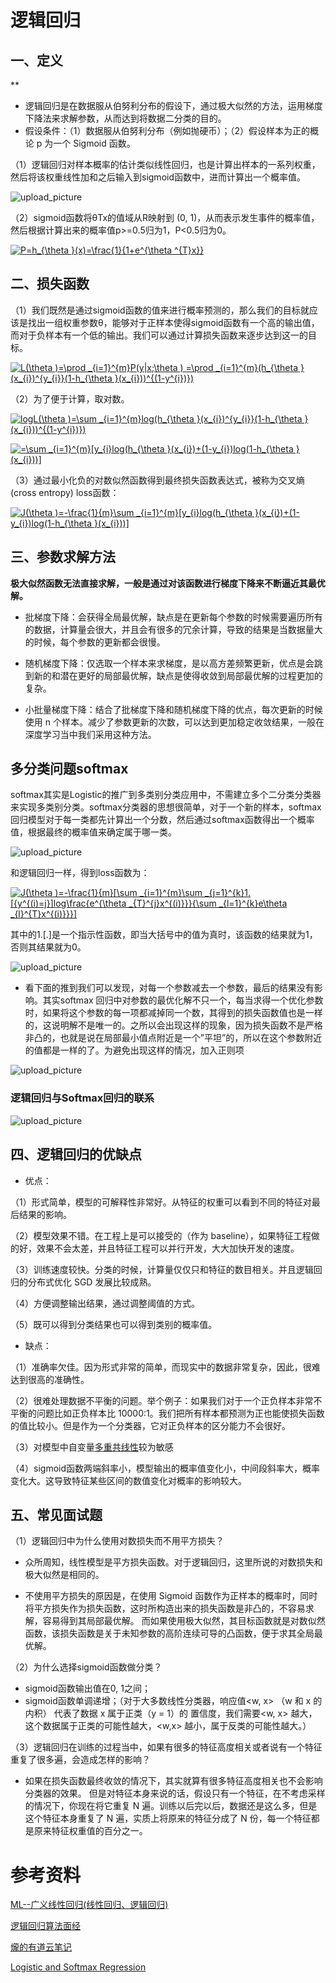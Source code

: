 
# 逻辑回归
## 一、定义
**
* 逻辑回归是在数据服从伯努利分布的假设下，通过极大似然的方法，运用梯度下降法来求解参数，从而达到将数据二分类的目的。
* 假设条件：（1）数据服从伯努利分布（例如抛硬币）；（2）假设样本为正的概论 p 为一个 Sigmoid 函数。 

（1）逻辑回归对样本概率的估计类似线性回归，也是计算出样本的一系列权重，然后将该权重线性加和之后输入到sigmoid函数中，进而计算出一个概率值。

![upload_picture](https://github.com/wangjiaxin24/machine_learning-52/blob/master/upload_picture/logistic_1.jpg?raw=true)

（2）sigmoid函数将θTx的值域从R映射到 (0, 1)，从而表示发生事件的概率值，然后根据计算出来的概率值p>=0.5归为1，P<0.5归为0。

<a href="https://www.codecogs.com/eqnedit.php?latex=\inline&space;\dpi{100}&space;P=h_{\theta&space;}(x)=\frac{1}{1&plus;e^{\theta&space;^{T}x}}" target="_blank"><img src="https://latex.codecogs.com/gif.latex?\inline&space;\dpi{100}&space;P=h_{\theta&space;}(x)=\frac{1}{1&plus;e^{\theta&space;^{T}x}}" title="P=h_{\theta }(x)=\frac{1}{1+e^{\theta ^{T}x}}" /></a>

## 二、损失函数
（1）我们既然是通过sigmoid函数的值来进行概率预测的，那么我们的目标就应该是找出一组权重参数θ，能够对于正样本使得sigmoid函数有一个高的输出值，而对于负样本有一个低的输出。我们可以通过计算损失函数来逐步达到这一的目标。

<a href="https://www.codecogs.com/eqnedit.php?latex=\inline&space;\dpi{100}&space;L(\theta&space;)=\prod&space;_{i=1}^{m}P(y|x;\theta&space;)&space;=\prod&space;_{i=1}^{m}(h_{\theta&space;}(x_{i})^{y_{i}}(1-h_{\theta&space;}(x_{i}))^{(1-y^{i})})" target="_blank"><img src="https://latex.codecogs.com/gif.latex?\inline&space;\dpi{100}&space;L(\theta&space;)=\prod&space;_{i=1}^{m}P(y|x;\theta&space;)&space;=\prod&space;_{i=1}^{m}(h_{\theta&space;}(x_{i})^{y_{i}}(1-h_{\theta&space;}(x_{i}))^{(1-y^{i})})" title="L(\theta )=\prod _{i=1}^{m}P(y|x;\theta ) =\prod _{i=1}^{m}(h_{\theta }(x_{i})^{y_{i}}(1-h_{\theta }(x_{i}))^{(1-y^{i})})" /></a>

（2）为了便于计算，取对数。

<a href="https://www.codecogs.com/eqnedit.php?latex=\inline&space;\dpi{100}&space;logL(\theta&space;)=\sum&space;_{i=1}^{m}log(h_{\theta&space;}(x_{i})^{y_{i}}(1-h_{\theta&space;}(x_{i}))^{(1-y^{i})})" target="_blank"><img src="https://latex.codecogs.com/gif.latex?\inline&space;\dpi{100}&space;logL(\theta&space;)=\sum&space;_{i=1}^{m}log(h_{\theta&space;}(x_{i})^{y_{i}}(1-h_{\theta&space;}(x_{i}))^{(1-y^{i})})" title="logL(\theta )=\sum _{i=1}^{m}log(h_{\theta }(x_{i})^{y_{i}}(1-h_{\theta }(x_{i}))^{(1-y^{i})})" /></a>

<a href="https://www.codecogs.com/eqnedit.php?latex=\inline&space;\dpi{100}&space;=\sum&space;_{i=1}^{m}[y_{i}log(h_{\theta&space;}(x_{i})&plus;(1-y_{i})log(1-h_{\theta&space;}(x_{i}))]" target="_blank"><img src="https://latex.codecogs.com/gif.latex?\inline&space;\dpi{100}&space;=\sum&space;_{i=1}^{m}[y_{i}log(h_{\theta&space;}(x_{i})&plus;(1-y_{i})log(1-h_{\theta&space;}(x_{i}))]" title="=\sum _{i=1}^{m}[y_{i}log(h_{\theta }(x_{i})+(1-y_{i})log(1-h_{\theta }(x_{i}))]" /></a>

（3）通过最小化负的对数似然函数得到最终损失函数表达式，被称为交叉熵(cross entropy) loss函数：

 <a href="https://www.codecogs.com/eqnedit.php?latex=\inline&space;\dpi{100}&space;J(\theta&space;)=-\frac{1}{m}\sum&space;_{i=1}^{m}[y_{i}log(h_{\theta&space;}(x_{i})&plus;(1-y_{i})log(1-h_{\theta&space;}(x_{i}))]" target="_blank"><img src="https://latex.codecogs.com/gif.latex?\inline&space;\dpi{100}&space;J(\theta&space;)=-\frac{1}{m}\sum&space;_{i=1}^{m}[y_{i}log(h_{\theta&space;}(x_{i})&plus;(1-y_{i})log(1-h_{\theta&space;}(x_{i}))]" title="J(\theta )=-\frac{1}{m}\sum _{i=1}^{m}[y_{i}log(h_{\theta }(x_{i})+(1-y_{i})log(1-h_{\theta }(x_{i}))]" /></a>
 
 
 
## 三、参数求解方法

**极大似然函数无法直接求解，一般是通过对该函数进行梯度下降来不断逼近其最优解。**

* 批梯度下降：会获得全局最优解，缺点是在更新每个参数的时候需要遍历所有的数据，计算量会很大，并且会有很多的冗余计算，导致的结果是当数据量大的时候，每个参数的更新都会很慢。

* 随机梯度下降：仅选取一个样本来求梯度，是以高方差频繁更新，优点是会跳到新的和潜在更好的局部最优解，缺点是使得收敛到局部最优解的过程更加的复杂。

* 小批量梯度下降：结合了批梯度下降和随机梯度下降的优点，每次更新的时候使用 n 个样本。减少了参数更新的次数，可以达到更加稳定收敛结果，一般在深度学习当中我们采用这种方法。

## 多分类问题softmax
softmax其实是Logistic的推广到多类别分类应用中，不需建立多个二分类分类器来实现多类别分类。softmax分类器的思想很简单，对于一个新的样本，softmax回归模型对于每一类都先计算出一个分数，然后通过softmax函数得出一个概率值，根据最终的概率值来确定属于哪一类。

![upload_picture](https://github.com/wangjiaxin24/machine_learning-52/blob/master/upload_picture/logistic_2.jpg?raw=true)

和逻辑回归一样，得到loss函数为：

<a href="https://www.codecogs.com/eqnedit.php?latex=\inline&space;\dpi{100}&space;J(\theta&space;)=-\frac{1}{m}[\sum&space;_{i=1}^{m}\sum&space;_{j=1}^{k}1.[{y^{(i)=j}]log\frac{e^{\theta&space;_{T}^{j}x^{(i)}}}{\sum&space;_{l=1}^{k}e\theta&space;_{l}^{T}x^{(i)}}}]" target="_blank"><img src="https://latex.codecogs.com/gif.latex?\inline&space;\dpi{100}&space;J(\theta&space;)=-\frac{1}{m}[\sum&space;_{i=1}^{m}\sum&space;_{j=1}^{k}1.[{y^{(i)=j}]log\frac{e^{\theta&space;_{T}^{j}x^{(i)}}}{\sum&space;_{l=1}^{k}e\theta&space;_{l}^{T}x^{(i)}}}]" title="J(\theta )=-\frac{1}{m}[\sum _{i=1}^{m}\sum _{j=1}^{k}1.[{y^{(i)=j}]log\frac{e^{\theta _{T}^{j}x^{(i)}}}{\sum _{l=1}^{k}e\theta _{l}^{T}x^{(i)}}}]" /></a>

其中的1.[.]是一个指示性函数，即当大括号中的值为真时，该函数的结果就为1，否则其结果就为0。

![upload_picture](https://github.com/wangjiaxin24/machine_learning-52/blob/master/upload_picture/logistic_3.jpg?raw=true)

* 看下面的推到我们可以发现，对每一个参数减去一个参数，最后的结果没有影响。其实softmax 回归中对参数的最优化解不只一个，每当求得一个优化参数时，如果将这个参数的每一项都减掉同一个数，其得到的损失函数值也是一样的，这说明解不是唯一的。之所以会出现这样的现象，因为损失函数不是严格非凸的，也就是说在局部最小值点附近是一个”平坦”的，所以在这个参数附近的值都是一样的了。为避免出现这样的情况，加入正则项

![upload_picture](https://github.com/wangjiaxin24/machine_learning-52/blob/master/upload_picture/logistic_4.jpg?raw=true)

### 逻辑回归与Softmax回归的联系
![upload_picture](https://github.com/wangjiaxin24/machine_learning-52/blob/master/upload_picture/logistic_5.jpg?raw=true)

## 四、逻辑回归的优缺点
* 优点：

（1）形式简单，模型的可解释性非常好。从特征的权重可以看到不同的特征对最后结果的影响。

（2）模型效果不错。在工程上是可以接受的（作为 baseline），如果特征工程做的好，效果不会太差，并且特征工程可以并行开发，大大加快开发的速度。

（3）训练速度较快。分类的时候，计算量仅仅只和特征的数目相关。并且逻辑回归的分布式优化 SGD 发展比较成熟。

（4）方便调整输出结果，通过调整阈值的方式。

（5）既可以得到分类结果也可以得到类别的概率值。

* 缺点：

（1）准确率欠佳。因为形式非常的简单，而现实中的数据非常复杂，因此，很难达到很高的准确性。

（2）很难处理数据不平衡的问题。举个例子：如果我们对于一个正负样本非常不平衡的问题比如正负样本比 10000:1。我们把所有样本都预测为正也能使损失函数的值比较小。但是作为一个分类器，它对正负样本的区分能力不会很好。

（3）对模型中自变量[多重共线性](https://www.jianshu.com/p/ef1b27b8aee0)较为敏感

（4）sigmoid函数两端斜率小，模型输出的概率值变化小，中间段斜率大，概率变化大。这导致特征某些区间的数值变化对概率的影响较大。

## 五、常见面试题
（1）逻辑回归中为什么使用对数损失而不用平方损失？

 * 众所周知，线性模型是平方损失函数。对于逻辑回归，这里所说的对数损失和极大似然是相同的。 
 
 * 不使用平方损失的原因是，在使用 Sigmoid 函数作为正样本的概率时，同时将平方损失作为损失函数，这时所构造出来的损失函数是非凸的，不容易求解，容易得到其局部最优解。 而如果使用极大似然，其目标函数就是对数似然函数，该损失函数是关于未知参数的高阶连续可导的凸函数，便于求其全局最优解。

（2）为什么选择sigmoid函数做分类？

* sigmoid函数输出值在0, 1之间；
* sigmoid函数单调递增；（对于大多数线性分类器，响应值<w, x> （w 和 x 的内积） 代表了数据 x 属于正类（y = 1）的 置信度，我们需要<w, x> 越大，这个数据属于正类的可能性越大，<w,x> 越小，属于反类的可能性越大。）


（3）逻辑回归在训练的过程当中，如果有很多的特征高度相关或者说有一个特征重复了很多遍，会造成怎样的影响？

* 如果在损失函数最终收敛的情况下，其实就算有很多特征高度相关也不会影响分类器的效果。 但是对特征本身来说的话，假设只有一个特征，在不考虑采样的情况下，你现在将它重复 N 遍。训练以后完以后，数据还是这么多，但是这个特征本身重复了 N 遍，实质上将原来的特征分成了 N 份，每一个特征都是原来特征权重值的百分之一。




# 参考资料
[ML--广义线性回归(线性回归、逻辑回归)](https://blog.csdn.net/jiebanmin0773/article/details/82962182)

[逻辑回归算法面经](https://mp.weixin.qq.com/s__biz=MzI4Mzc5NDk4MA==&mid=2247484688&idx=6&sn=cdff744e9db787578552416f4dcf222b&chksm=eb840e5bdcf3874d4ad546361dc4247287b528b6cb4988dda3837d5a6bfb73a7961aabbab32a&mpshare=1&scene=1&srcid=1011bwPIPARtKOq4hzUPpnpR#rd])

[爖的有道云笔记](https://note.youdao.com/share/?id=3736895c09a621e8c3e0b430d2ead239&type=note#/)

[Logistic and Softmax Regression](https://blog.csdn.net/danieljianfeng/article/details/41901063)

